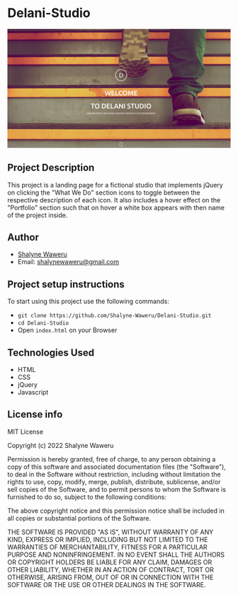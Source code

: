 # Delani-Studio
![](assets/delani-studio.png)

## Project Description
This project is a landing page for a fictional studio that implements jQuery on clicking the "What We Do" section icons to toggle between the respective description of each icon. It also includes a hover effect on the "Portfolio" section such that on hover a white box appears with then name of the project inside.

## Author
- [Shalyne Waweru](https://github.com/Shalyne-Waweru)
- Email: shalynewaweru@gmail.com

## Project setup instructions
To start using this project use the following commands:

- `git clone https://github.com/Shalyne-Waweru/Delani-Studio.git`
- `cd Delani-Studio`
-  Open `index.html` on your Browser

## Technologies Used
- HTML
- CSS
- jQuery
- Javascript

## License info
MIT License

Copyright (c) 2022 Shalyne Waweru

Permission is hereby granted, free of charge, to any person obtaining a copy
of this software and associated documentation files (the "Software"), to deal
in the Software without restriction, including without limitation the rights
to use, copy, modify, merge, publish, distribute, sublicense, and/or sell
copies of the Software, and to permit persons to whom the Software is
furnished to do so, subject to the following conditions:

The above copyright notice and this permission notice shall be included in all
copies or substantial portions of the Software.

THE SOFTWARE IS PROVIDED "AS IS", WITHOUT WARRANTY OF ANY KIND, EXPRESS OR
IMPLIED, INCLUDING BUT NOT LIMITED TO THE WARRANTIES OF MERCHANTABILITY,
FITNESS FOR A PARTICULAR PURPOSE AND NONINFRINGEMENT. IN NO EVENT SHALL THE
AUTHORS OR COPYRIGHT HOLDERS BE LIABLE FOR ANY CLAIM, DAMAGES OR OTHER
LIABILITY, WHETHER IN AN ACTION OF CONTRACT, TORT OR OTHERWISE, ARISING FROM,
OUT OF OR IN CONNECTION WITH THE SOFTWARE OR THE USE OR OTHER DEALINGS IN THE
SOFTWARE.
